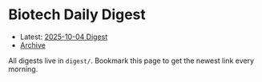 # Biotech Daily Digest

- Latest: [2025-10-04 Digest](digest/2025-10-04.md)
- [Archive](archive.md)

All digests live in `digest/`. Bookmark this page to get the newest link every morning.

